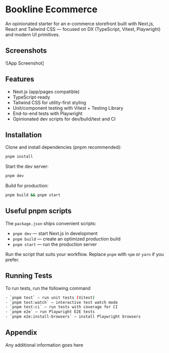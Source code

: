 
# Bookline Ecommerce

An opinionated starter for an e-commerce storefront built with Next.js, React and Tailwind CSS — focused on DX (TypeScript, Vitest, Playwright) and modern UI primitives.

## Screenshots

![App Screenshot]

## Features

- Next.js (app/pages compatible)
- TypeScript-ready
- Tailwind CSS for utility-first styling
- Unit/component testing with Vitest + Testing Library
- End-to-end tests with Playwright
- Opinionated dev scripts for dev/build/test and CI

## Installation

Clone and install dependencies (pnpm recommended):

```zsh
pnpm install
```

Start the dev server:

```zsh
pnpm dev
```

Build for production:

```zsh
pnpm build && pnpm start
```

## Useful pnpm scripts

The `package.json` ships convenient scripts:

- `pnpm dev` — start Next.js in development
- `pnpm build` — create an optimized production build
- `pnpm start` — run the production server

Run the script that suits your workflow. Replace `pnpm` with `npm` or `yarn` if you prefer.

## Running Tests

To run tests, run the following command

```bash
- `pnpm test` — run unit tests (Vitest)
- `pnpm test:watch` — interactive test watch mode
- `pnpm test:ci` — run tests with coverage for CI
- `pnpm e2e` — run Playwright E2E tests
- `pnpm e2e:install-browsers` — install Playwright browsers
```

## Appendix

Any additional information goes here
